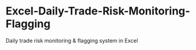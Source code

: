 # Excel-Daily-Trade-Risk-Monitoring-Flagging
Daily trade risk monitoring &amp; flagging system in Excel
